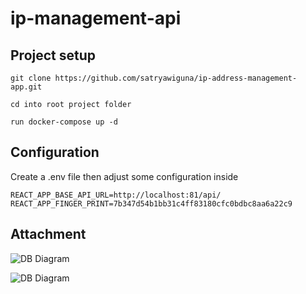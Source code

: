 # ip-management-api

## Project setup
```
git clone https://github.com/satryawiguna/ip-address-management-app.git

cd into root project folder

run docker-compose up -d
```

## Configuration
Create a .env file then adjust some configuration inside
```
REACT_APP_BASE_API_URL=http://localhost:81/api/
REACT_APP_FINGER_PRINT=7b347d54b1bb31c4ff83180cfc0bdbc8aa6a22c9

```

## Attachment
![DB Diagram](dbdesign.png)

![DB Diagram](postman.png)  


